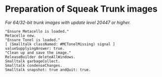 # Preparation of Squeak Trunk images

*For 64/32-bit trunk images with update level 20447 or higher.*

```smalltalk
"Ensure Metacello is loaded."
Metacello new.
"Ensure Tonel is loaded."
[ (Smalltalk classNamed: #MCTonelMissing) signal ] valueSupplyingAnswer: true.
"Clean up and save the image."
ReleaseBuilder deleteAllWindows.
Smalltalk garbageCollect.
Smalltalk condenseChanges.
Smalltalk snapshot: true andQuit: true.
```